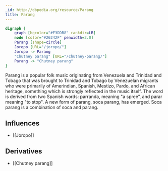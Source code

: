 ```yaml
---
_id: http://dbpedia.org/resource/Parang
title: Parang
---
```


```dot
digraph {
	graph [bgcolor="#F3DDB8" rankdir=LR]
	node [color="#26242F" penwidth=3.0]
	Parang [shape=circle]
	Joropo [URL="/joropo/"]
	Joropo -> Parang
	"Chutney parang" [URL="/chutney-parang/"]
	Parang -> "Chutney parang"
}
```

Parang is a popular folk music originating from Venezuela and Trinidad and Tobago that was brought to Trinidad and Tobago by Venezuelan migrants who were primarily of Amerindian, Spanish, Mestizo, Pardo, and African heritage, something which is strongly reflected in the music itself. The word is derived from two Spanish words: parranda, meaning "a spree”, and parar meaning "to stop". A new form of parang, soca parang, has emerged. Soca parang is a combination of soca and parang.

## Influences

- [[Joropo]]

## Derivatives

- [[Chutney parang]]
